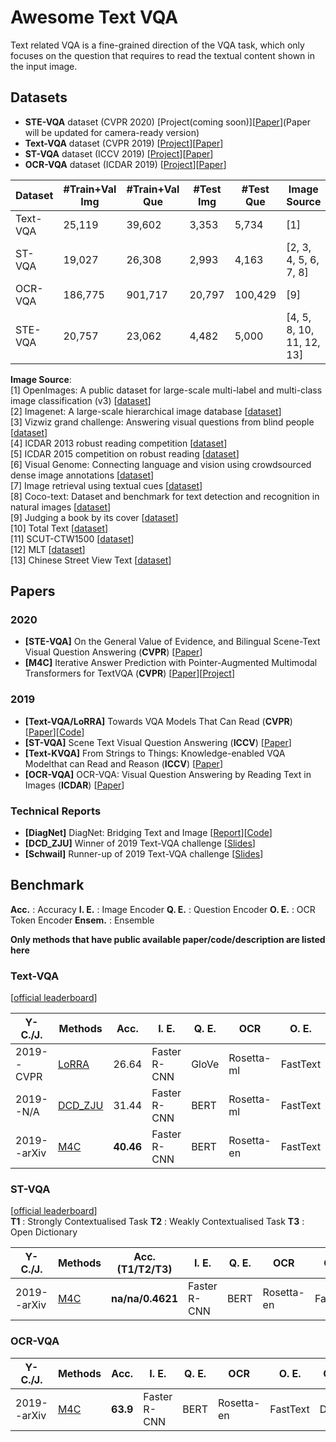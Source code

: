 # Awesome Text VQA

Text related VQA is a fine-grained direction of the VQA task, which only focuses on the question that requires to read the textual content shown in the input image.

## Datasets
- **STE-VQA** dataset (CVPR 2020) [Project(coming soon)][[Paper](https://arxiv.org/abs/2002.10215)](Paper will be updated for camera-ready version)
- **Text-VQA** dataset (CVPR 2019) [[Project](https://textvqa.org/dataset)][[Paper](https://arxiv.org/abs/1904.08920)]
- **ST-VQA** dataset (ICCV 2019) [[Project](https://rrc.cvc.uab.es/?ch=11)][[Paper](https://arxiv.org/abs/1905.13648)]
- **OCR-VQA** dataset (ICDAR 2019) [[Project](https://ocr-vqa.github.io/)][[Paper](https://anandmishra22.github.io/files/mishra-OCR-VQA.pdf)]

| Dataset | #Train+Val Img | #Train+Val Que | #Test Img | #Test Que | Image Source | Language |
| ------- | -------------- | -------------- | --------- | --------- | ------------ | -------- |
| Text-VQA | 25,119        | 39,602         | 3,353     | 5,734     | [1]          | EN |
| ST-VQA   | 19,027        | 26,308         | 2,993     | 4,163     | [2, 3, 4, 5, 6, 7, 8] | EN |
| OCR-VQA  | 186,775       | 901,717        | 20,797    | 100,429   | [9]          | EN |
| STE-VQA  | 20,757        | 23,062         | 4,482     | 5,000     | [4, 5, 8, 10, 11, 12, 13] | EN+CH |


**Image Source**: <br>
[1] OpenImages: A public dataset for large-scale multi-label and multi-class image classification (v3) [[dataset](https://storage.googleapis.com/openimages/web/download.html)] <br>
[2] Imagenet: A large-scale hierarchical image database [[dataset](http://www.image-net.org/)] <br>
[3] Vizwiz grand challenge: Answering visual questions from blind people [[dataset](https://vizwiz.org/)] <br>
[4] ICDAR 2013 robust reading competition [[dataset](http://dagdata.cvc.uab.es/icdar2013competition/)] <br>
[5] ICDAR 2015 competition on robust reading [[dataset]()]<br>
[6] Visual Genome: Connecting language and vision using crowdsourced dense image annotations [[dataset](https://visualgenome.org/)] <br>
[7] Image retrieval using textual cues [[dataset](https://cvit.iiit.ac.in/research/projects/cvit-projects/image-retrieval-using-textual-cues)] <br>
[8] Coco-text: Dataset and benchmark for text detection and recognition in natural images [[dataset](https://vision.cornell.edu/se3/coco-text-2/)] <br>
[9] Judging a book by its cover [[dataset](https://github.com/uchidalab/book-dataset)] <br>
[10] Total Text [[dataset](https://github.com/cs-chan/Total-Text-Dataset)] <br>
[11] SCUT-CTW1500 [[dataset](https://github.com/Yuliang-Liu/Curve-Text-Detector)] <br>
[12] MLT [[dataset](https://rrc.cvc.uab.es/?ch=8)] <br>
[13] Chinese Street View Text [[dataset](https://rrc.cvc.uab.es/?ch=16)] <br>


## Papers

### 2020
- <a name="LoRRA"></a> **[STE-VQA]** On the General Value of Evidence, and Bilingual Scene-Text Visual Question Answering (**CVPR**) [[Paper](https://arxiv.org/abs/1904.08920)]
- <a name="M4C"></a> **[M4C]** Iterative Answer Prediction with Pointer-Augmented Multimodal Transformers for TextVQA (**CVPR**) [[Paper](https://arxiv.org/abs/1911.06258)][[Project](https://ronghanghu.com/m4c/)]

### 2019
- <a name="LoRRA"></a> **[Text-VQA/LoRRA]** Towards VQA Models That Can Read (**CVPR**) [[Paper](https://arxiv.org/abs/1904.08920)][[Code](https://github.com/facebookresearch/pythia)]
- <a name="ST-VQA"></a> **[ST-VQA]** Scene Text Visual Question Answering (**ICCV**) [[Paper](https://arxiv.org/abs/1905.13648)]
- <a name="Text-KVQA"></a>  **[Text-KVQA]** From Strings to Things: Knowledge-enabled VQA Modelthat can Read and Reason (**ICCV**) [[Paper](http://openaccess.thecvf.com/content_ICCV_2019/papers/Singh_From_Strings_to_Things_Knowledge-Enabled_VQA_Model_That_Can_Read_ICCV_2019_paper.pdf)]
- <a name="OCR-VQA"></a> **[OCR-VQA]** OCR-VQA: Visual Question Answering by Reading Text in Images (**ICDAR**) [[Paper](https://anandmishra22.github.io/files/mishra-OCR-VQA.pdf)]


### Technical Reports

- <a name="DiagNet"></a> **[DiagNet]** DiagNet: Bridging Text and Image [[Report](http://www-personal.umich.edu/~syqian/2019/diagnet/diagnet.pdf)][[Code](https://github.com/w-yi/DiagNet)]
- <a name="DCD-ZJU"></a> **[DCD_ZJU]** Winner of 2019 Text-VQA challenge [[Slides](https://drive.google.com/file/d/1EZ8jrLTPLLKfwi0K28zq89tTe3ZZ-X8j/view)]
- <a name="Schwail"></a> **[Schwail]** Runner-up of 2019 Text-VQA challenge [[Slides](https://drive.google.com/file/d/1xNiEHj6J42F3CFx6fYjS9KDTsYTqAlN0/view)]


## Benchmark
**Acc.** : Accuracy
**I. E.** : Image Encoder 
**Q. E.** : Question Encoder
**O. E.** : OCR Token Encoder
**Ensem.** : Ensemble

**Only methods that have public available paper/code/description are listed here**

### Text-VQA

[[official leaderboard](https://evalai.cloudcv.org/web/challenges/challenge-page/244/leaderboard/810)]

| Y-C./J. | Methods| Acc. | I. E. |  Q. E. | OCR | O. E. | Output | Ensem. |
| ------- | ------ | ---- | ----- | -------| --- | ----- | ------ | ------ |
| 2019--CVPR | [LoRRA](#LoRRA) | 26.64 | Faster R-CNN | GloVe | Rosetta-ml | FastText | Classification | N |
| 2019--N/A| [DCD_ZJU](#DCD-ZJU) | 31.44 | Faster R-CNN | BERT | Rosetta-ml | FastText | Classification | Y |
| 2019--arXiv | [M4C](#M4C) | **40.46** | Faster R-CNN | BERT | Rosetta-en | FastText | Decoder | N |

### ST-VQA

[[official leaderboard](https://rrc.cvc.uab.es/?ch=11&com=evaluation&task=1)] <br>
**T1** : Strongly Contextualised Task
**T2** : Weakly Contextualised Task
**T3** : Open Dictionary

| Y-C./J. | Methods| Acc. (T1/T2/T3) | I. E. |  Q. E. | OCR | O. E. | Output | Ensem. |
| ------- | ------ | --------------- | ----- | -------| --- | ----- | ------ | ------ |
| 2019--arXiv | [M4C](#M4C) | **na/na/0.4621** | Faster R-CNN | BERT | Rosetta-en | FastText | Decoder | N |

### OCR-VQA

| Y-C./J. | Methods| Acc. | I. E. |  Q. E. | OCR | O. E. | Output | Ensem. |
| ------- | ------ | ---- | ----- | -------| --- | ----- | ------ | ------ |
| 2019--arXiv | [M4C](#M4C) | **63.9** | Faster R-CNN | BERT | Rosetta-en | FastText | Decoder | N |

